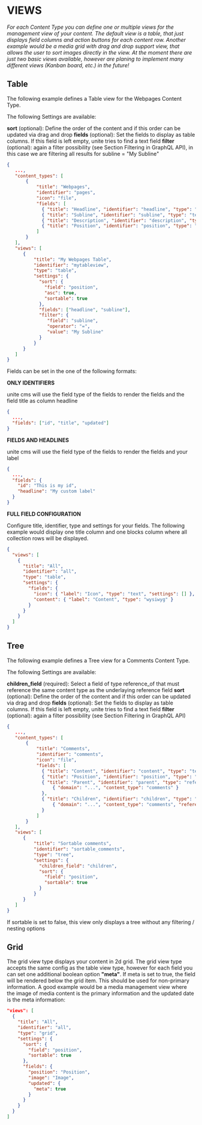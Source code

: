 # VIEWS

_For each Content Type you can define one or multiple views for the management view of your content. The default view is a table, that just displays field columns and action buttons for each content row. Another example would be a media grid with drag and drop support view, that allows the user to sort images directly in the view. At the moment there are just two basic views available, however are planing to implement many different views (Kanban board, etc.) in the future!_

<!-- ######################################## -->

## Table
The following example defines a Table view for the Webpages Content Type. 

The following Settings are available:

**sort** (optional): Define the order of the content and if this order can be updated via drag and drop **fields** (optional): Set the fields to display as table columns. If this field is left empty, unite tries to find a text field **filter** (optional): again a filter possibility (see Section Filtering in GraphQL API), in this case we are filtering all results for subline = "My Subline"

```JSON
{
   ...,
   "content_types": [
       {
           "title": "Webpages",
           "identifier": "pages",
           "icon": "file",
           "fields": [
             { "title": "Headline", "identifier": "headline", "type": "text" },
             { "title": "Subline", "identifier": "subline", "type": "text" },
             { "title": "Description", "identifier": "description", "type": "text" },
             { "title": "Position", "identifier": "position", "type": "sortindex" }
           ]
       }
   ],
   "views": [
      {
          "title": "My Webpages Table",
          "identifier": "mytableview",
          "type": "table",
          "settings": {
            "sort": {
              "field": "position",
              "asc": true,
              "sortable": true
            },
            "fields": ["headline", "subline"],
            "filter": {
               "field": "subline",
               "operator": "=",
               "value": "My Subline"
            }
          }
      }
   ]
}
```

Fields can be set in the one of the following formats: 

**ONLY IDENTIFIERS**

unite cms will use the field type of the fields to render the fields and the field title as column headline

```JSON
{
  ...,
  "fields": ["id", "title", "updated"]
}
```

**FIELDS AND HEADLINES**

unite cms will use the field type of the fields to render the fields and your label 

```JSON
{
  ...,
  "fields": {
    "id": "This is my id",
    "headline": "My custom label"
  }
}
```

**FULL FIELD CONFIGURATION**

Configure title, identifier, type and settings for your fields. The following example would display one title column and one blocks column where all collection rows will be displayed.

```JSON
{
  "views": [
    {
      "title": "All",
      "identifier": "all",
      "type": "table",
      "settings": {
        "fields": {
          "icon": { "label": "Icon", "type": "text", "settings": [] },
          "content": { "label": "Content", "type": "wysiwyg" }
        }
      }
    }
  ]
}
```

 <!-- ######################################## -->

## Tree
The following example defines a Tree view for a Comments Content Type. 

The following Settings are available:

**children_field** (required): Select a field of type reference_of that must reference the same content type as the underlaying reference field **sort** (optional): Define the order of the content and if this order can be updated via drag and drop **fields** (optional): Set the fields to display as table columns. If this field is left empty, unite tries to find a text field **filter** (optional): again a filter possibility (see Section Filtering in GraphQL API)

```JSON
{
   ...,
   "content_types": [
       {
           "title": "Comments",
           "identifier": "comments",
           "icon": "file",
           "fields": [
             { "title": "Content", "identifier": "content", "type": "textarea" },
             { "title": "Position", "identifier": "position", "type": "sortindex" },
             { "title": "Parent", "identifier": "parent", "type": "reference", "settings":
                 { "domain": "...", "content_type": "comments" }
             },
             { "title": "Children", "identifier": "children", "type": "reference_of", "settings":
                 { "domain": "...", "content_type": "comments", "reference_field": "parent" }
             }
           ]
       }
   ],
   "views": [
      {
          "title": "Sortable comments",
          "identifier": "sortable_comments",
          "type": "tree",
          "settings": {
            "children_field": "children",
            "sort": {
              "field": "position",
              "sortable": true
            }
          }
      }
   ]
}
```

If sortable is set to false, this view only displays a tree without any filtering / nesting options

<!-- ######################################## -->

## Grid
The grid view type displays your content in 2d grid. The grid view type accepts the same config as the table view type, however for each field you can set one additional boolean option **"meta"**. If meta is set to true, the field will be rendered below the grid item. This should be used for non-primary information. A good example would be a media management view where the image of media content is the primary information and the updated date is the meta information: 

```JSON
"views": [
  {
    "title": "All",
    "identifier": "all",
    "type": "grid",
    "settings": {
      "sort": {
        "field": "position",
        "sortable": true
      },
      "fields": {
        "position": "Position",
        "image": "Image",
        "updated": {
          "meta": true
        }
      }
    }
  }
]
```
